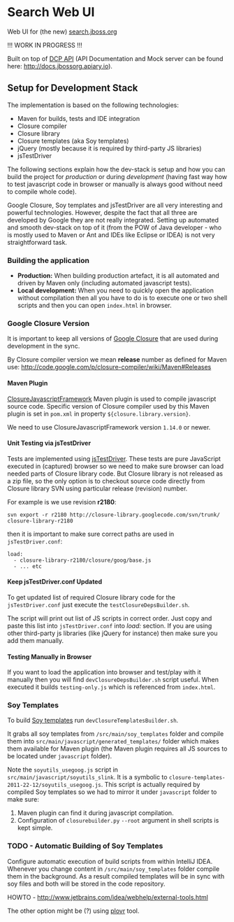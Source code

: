 # Search Web UI

Web UI for (the new) [search.jboss.org](http://search.jboss.org/)

!!! WORK IN PROGRESS !!!

Built on top of [DCP API](https://github.com/jbossorg/dcp-api) (API Documentation and Mock server can be found here: <http://docs.jbossorg.apiary.io>).

## Setup for Development Stack

The implementation is based on the following technologies:

- Maven for builds, tests and IDE integration
- Closure compiler
- Closure library
- Closure templates (aka Soy templates)
- jQuery (mostly because it is required by third-party JS libraries)
- jsTestDriver

The following sections explain how the dev-stack is setup and how you can build the project for _production_ or during _development_ (having fast way how to test javascript code in browser or manually is always good without need to compile whole code).

Google Closure, Soy templates and jsTestDriver are all very interesting and powerful technologies. However, despite the fact that all three are developed by Google they are not really integrated. Setting up automated and smooth dev-stack on top of it (from the POW of Java developer - who is mostly used to Maven or Ant and IDEs like Eclipse or IDEA) is not very straightforward task.

### Building the application

- **Production:** When building production artefact, it is all automated and driven by Maven only (including automated javascript tests).
- **Local development:** When you need to quickly open the application without compilation then all you have to do is to execute one or two shell scripts and then you can open `index.html` in browser.

### Google Closure Version

It is important to keep all versions of [Google Closure](https://developers.google.com/closure) that are used during development in the sync.

By Closure compiler version we mean **release** number as defined for Maven use:
<http://code.google.com/p/closure-compiler/wiki/Maven#Releases>

#### Maven Plugin

[ClosureJavascriptFramework](https://github.com/jlgrock/ClosureJavascriptFramework) Maven plugin is used to compile javascript source code. Specific version of Closure compiler used by this Maven plugin is set in `pom.xml` in property `${closure.library.version}`.

We need to use ClosureJavascriptFramework version `1.14.0` or newer.

#### Unit Testing via jsTestDriver

Tests are implemented using [jsTestDriver](http://code.google.com/p/js-test-driver/). These tests are pure JavaScript executed in (captured) browser so we need to make sure
browser can load needed parts of Closure library code. But Closure library is not released as a zip file, so the only option is to checkout source code directly from Closure library SVN using particular release (revision) number.

For example is we use revision **r2180**:

```
svn export -r r2180 http://closure-library.googlecode.com/svn/trunk/ closure-library-r2180
```

then it is important to make sure correct paths are used in `jsTestDriver.conf`:

```
load:
  - closure-library-r2180/closure/goog/base.js
  - ... etc
```

#### Keep jsTestDriver.conf Updated

To get updated list of required Closure library code for the `jsTestDriver.conf` just execute the `testClosureDepsBuilder.sh`.

The script will print out list of JS scripts in correct order. Just copy and paste this list into `jsTestDriver.conf` into _load:_ section. If you are using other third-party js libraries
(like jQuery for instance) then make sure you add them manually.

#### Testing Manually in Browser

If you want to load the application into browser and test/play with it manually then you will find `devClosureDepsBuilder.sh` script useful. When executed it builds `testing-only.js` which is referenced from `index.html`. 

### Soy Templates

To build [Soy templates](https://developers.google.com/closure/templates/) run `devClosureTemplatesBuilder.sh`.

It grabs all soy templates from `/src/main/soy_templates` folder and compile them into `src/main/javascript/generated_templates/` folder which makes them available for Maven plugin (the Maven plugin requires all JS sources to be located under `javascript` folder).

Note the `soyutils_usegoog.js` script in `src/main/javascript/soyutils_slink`. It is a symbolic to `closure-templates-2011-22-12/soyutils_usegoog.js`. This script is actually required by compiled Soy templates so we had to mirror it under `javascript` folder to make sure:

1. Maven plugin can find it during javascript compilation.
2. Configuration of `closurebuilder.py` `--root` argument in shell scripts is kept simple.

### TODO - Automatic Building of Soy Templates 

Configure automatic execution of build scripts from within IntelliJ IDEA. Whenever you change content in `/src/main/soy_templates` folder compile them in the background. As a result compiled templates will be in sync with soy files and both will be stored in the code repository. 

HOWTO - <http://www.jetbrains.com/idea/webhelp/external-tools.html>

The other option might be (?) using [plovr](http://plovr.com) tool.